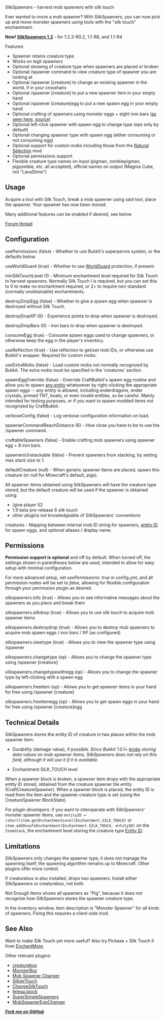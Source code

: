 SilkSpawners - harvest mob spawners with silk touch

Ever wanted to move a mob spawner? With SilkSpawners, you can now pick up and move 
monster spawners using tools with the "silk touch" enchantment.

**New! [SilkSpawners 1.2](http://dev.bukkit.org/server-mods/silkspawners/files/10-silk-spawners-1-2/)** - for 1.2.3-R0.2, 1.1-R8, and 1.1-R4

Features:

* Spawner retains creature type
* Works on legit spawners
* Optional showing of creature type when spawners are placed or broken
* Optional /spawner command to view creature type of spawner you are looking at 
* Optional /spawner [creature] to change an existing spawner in the world, if in your crosshairs
* Optional /spawner [creature] to put a new spawner item in your empty hand
* Optional /spawner [creature]egg to put a new spawn egg in your empty hand
* Optional crafting of spawners using monster eggs + eight iron bars ([as seen here](http://imgur.com/KrWGI), 
[source](http://www.reddit.com/r/Minecraft/comments/oodql/great_idea_mob_spawner_recipe/)) 
* Optional left-click spawner with spawn egg to change type (ops only by default)
* Optional changing spawner type with spawn egg (either consuming or not consuming egg)
* Optional support for custom mobs including those from the [Natural Selection](http://www.minecraftforum.net/topic/950329-110smpforgenatural-selection-a-minecraft-survival-accession-v21/) mod
* Optional permissions support
* Flexible creature type names on input (pigman, zombiepigman, pigzombie, etc. all accepted), official names on output (Magma Cube, not "LavaSlime")

## Usage
Acquire a tool with Silk Touch, break a mob spawner using said tool, place the spawner. Your spawner has now been moved. 

Many additional features can be enabled if desired, see below.

[Forum thread](http://forums.bukkit.org/threads/mech-fix-info-admn-silkspawners-v1-0-harvest-mob-spawners-1-1-r4.59077/)

## Configuration
usePermissions (false) - Whether to use Bukkit's superperms system, or the defaults below.

useWorldGuard (true) - Whether to use [WorldGuard](http://dev.bukkit.org/server-mods/worldguard/) protection, if present.

minSilkTouchLevel (1) - Minimum enchantment level required for Silk Touch to harvest spawners. Normally Silk Touch I is required,
 but you can set this to 0 to make no enchantment required, or 2+ to require non-standard (normally unobtainable) enchantments.

destroyDropEgg (false) - Whether to give a spawn egg when spawner is destroyed without Silk Touch.

destroyDropXP (0) - Experience points to drop when spawner is destroyed.

destroyDropBars (0) - Iron bars to drop when spawner is destroyed.

consumeEgg (true) - Consume spawn eggs used to change spawners, or otherwise keep the egg in the player's inventory.

useReflection (true) - Use reflection to get/set mob IDs, or otherwise use Bukkit's wrapper. Required for custom mobs.

useExtraMobs (false) - Load custom mobs not normally recognized by Bukkit. The extra mobs must be specified in the 'creatures' section. 

spawnEggOverride (false) - Override CraftBukkit's spawn egg routine and allow you to spawn [any entity](http://www.minecraftwiki.net/wiki/Data_values#Entity_IDs)
whatsoever by right-clicking the appropriate spawn eggs -- any entity is allowed, including
enderdragons, ender crystals, primed TNT, boats, or even invalid entities, so be careful. Mainly intended for testing purposes,
or if you want to spawn modded items not recognized by CraftBukkit.

verboseConfig (false) - Log verbose configuration information on load.

spawnerCommandReachDistance (6) - How close you have to be to use the /spawner command.

craftableSpawners (false) - Enable crafting mob spawners using spawner egg + 8 iron bars.

spawnersUnstackable (false) - Prevent spawners from stacking, by setting max stack size to 1.

defaultCreature (null) - When generic spawner items are placed, spawn this creature (or null for Minecraft's default, pigs).

All spawner items obtained using SilkSpawners will have the creature type stored, but the
default creature will be used if the spawner is obtained using:

* /give player 52
* 1.9 beta pre-release 6 silk touch
* other plugins not knowledgeable of SilkSpawners' conventions


creatures - Mapping between internal mob ID string for spawners,
[entity ID](http://www.minecraftwiki.net/wiki/Data_values#Entity_IDs) for spawn eggs, and optional aliases / display name.

## Permissions
**Permission support is optional** and off by default. When turned off, the settings shown in parentheses 
below are used, intended to allow for easy setup with minimal configuration. 

For more advanced setup, 
set *usePermissions: true* in config.yml, and all permission nodes will be set to *false*, allowing for
flexible configuration through your permission plugin as desired.

silkspawners.info (true) -
Allows you to see informative messages about the spawners as you place and break them

silkspawners.silkdrop (true) -
Allows you to use silk touch to acquire mob spawner items

silkspawners.destroydrop (true) -
Allows you to destroy mob spawners to acquire mob spawn eggs / iron bars / XP (as configured)

silkspawners.viewtype (true) -
Allows you to view the spawner type using /spawner

silkspawners.changetype (op) -
Allows you to change the spawner type using /spawner [creature]

silkspawners.changetypewithegg (op) -
Allows you to change the spawner type by left-clicking with a spawn egg

silkspawners.freeitem (op) -
Allows you to get spawner items in your hand for free using /spawner [creature]

silkspawners.freeitemegg (op) -
Allows you to get spawn eggs in your hand for free using /spawner [creature]egg

## Technical Details
SilkSpawners stores the entity ID of creature in two places within the mob spawner item:

* Durability (damage value), if possible. *Since Bukkit 1.0.1+ [broke](https://bukkit.atlassian.net/browse/BUKKIT-329) storing data values on mob spawner items, SilkSpawners does not rely on this field, although it will use it if it is available.*

* Enchantment SILK\_TOUCH level

When a spawner block is broken, a spawner item drops with the appropriate entity ID stored,
obtained from the creature spawner tile entity (CraftCreatureSpawner). 
When a spawner block is placed, the entity ID is read from the item and the spawner creature
type is set (using the CreatureSpawner BlockState). 

*For plugin developers*: if you want to interoperate with SilkSpawners' monster spawner items,
use `entityID = (short)item.getEnchantmentLevel(Enchantment.SILK_TOUCH)` or
`item.addUnsafeEnchantment(Enchantment.SILK_TOUCH, entityID)` on the `ItemStack`, the 
enchantment level storing the creature type [Entity ID](http://www.minecraftwiki.net/wiki/Data_values#Entity_IDs).

## Limitations
SilkSpawners only changes the spawner type, it does not manage the spawning itself;
the spawning algorithm remains up to Minecraft. Other plugins offer more control.

If creaturebox is also installed, drops two spawners. Install either SilkSpawners or creaturebox, not both.

Not Enough Items shows all spawners as "Pig", because it does not recognize how SilkSpawners stores
the spawner creature type.

In the inventory window, item description is "Monster Spawner" for all kinds of spawners. 
Fixing this requires a client-side mod.

## See Also
Want to make Silk Touch yet more useful? Also try Pickaxe + Silk Touch II from [EnchantMore](http://dev.bukkit.org/server-mods/enchantmore/).

Other relevant plugins:

* [creaturebox](http://dev.bukkit.org/server-mods/creaturebox/)
* [MonsterBox](http://dev.bukkit.org/server-mods/monsterbox/)
* [Mob Spawner Changer](http://forums.bukkit.org/threads/misc-mech-mob-spawner-changer-v0-3-change-what-a-mob-spawner-spawns-1337.26038/)
* [SilkierTouch](http://dev.bukkit.org/server-mods/silkiertouch/)
* [ChangeSilkTouch](http://dev.bukkit.org/server-mods/changesilktouch/)
* [felega.block](http://forums.bukkit.org/threads/multiple-felegas-plugin-pile.54916/)
* [SuperSimpleSpawners](http://dev.bukkit.org/server-mods/supersimplespawners/)
* [MobSpawnerEggChanger](http://dev.bukkit.org/server-mods/sec/)

***[Fork me on GitHub](https://github.com/mushroomhostage/SilkSpawners)***
